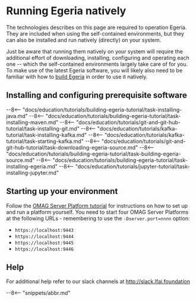 <!-- SPDX-License-Identifier: CC-BY-4.0 -->
<!-- Copyright Contributors to the ODPi Egeria project. -->

# Running Egeria natively

The technologies describes on this page are required to operation Egeria. They are included when using the
self-contained environments, but they can also be installed and run natively (directly)
on your system.

Just be aware that running them natively on your system will require the additional effort of downloading, installing,
configuring and operating each one -- which the self-contained environments largely take care of for you. To make use
of the latest Egeria software, you will likely also need to be familiar with how to [build Egeria](./education/tutorials/building-egeria-tutorial/overview) in
order to use it natively.

## Installing and configuring prerequisite software

--8<-- "docs/education/tutorials/building-egeria-tutorial/task-installing-java.md"
--8<-- "docs/education/tutorials/building-egeria-tutorial/task-installing-maven.md"
--8<-- "docs/education/tutorials/git-and-git-hub-tutorial/task-installing-git.md"
--8<-- "docs/education/tutorials/kafka-tutorial/task-installing-kafka.md"
--8<-- "docs/education/tutorials/kafka-tutorial/task-starting-kafka.md"
--8<-- "docs/education/tutorials/git-and-git-hub-tutorial/task-downloading-egeria-source.md"
--8<-- "docs/education/tutorials/building-egeria-tutorial/task-building-egeria-source.md"
--8<-- "docs/education/tutorials/building-egeria-tutorial/task-installing-egeria.md"
--8<-- "docs/education/tutorials/jupyter-tutorial/task-installing-jupyter.md"

## Starting up your environment

Follow the [OMAG Server Platform tutorial](./education/tutorials/omag-server-tutorial/overview)
for instructions on how to set up and run a platform yourself.
You need to start four OMAG Server Platforms at the following URLs - remembering to use the `-Dserver.port=nnnn` option:

- `https://localhost:9443`
- `https://localhost:9444`
- `https://localhost:9445`
- `https://localhost:9446`


## Help

For additional help refer to our slack channels at http://slack.lfai.foundation

--8<-- "snippets/abbr.md"
